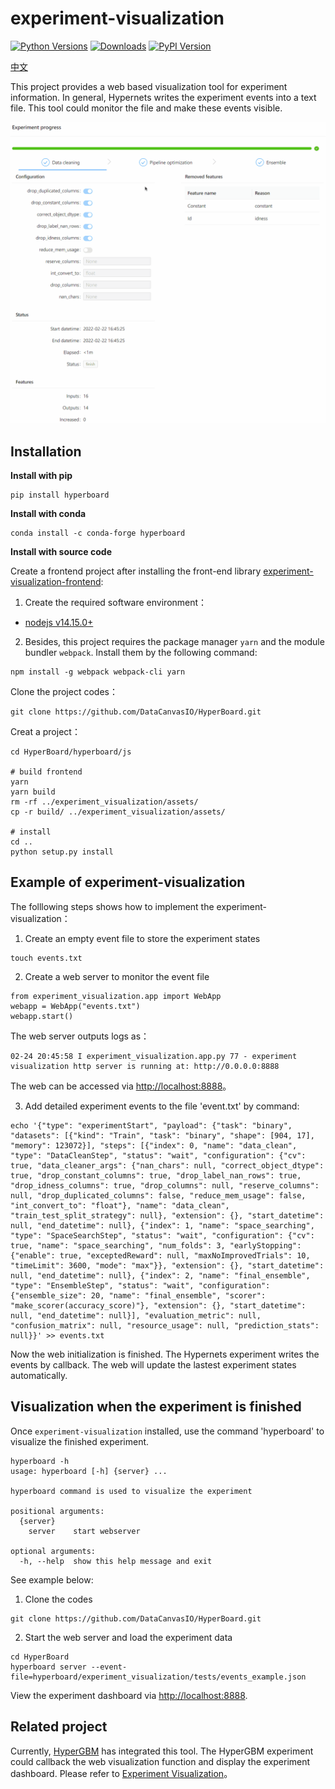 # experiment-visualization

[![Python Versions](https://img.shields.io/pypi/pyversions/experiment-visualization.svg)](https://pypi.org/project/experiment-visualization)
[![Downloads](https://pepy.tech/badge/experiment-visualization)](https://pepy.tech/project/experiment-visualization)
[![PyPI Version](https://img.shields.io/pypi/v/experiment-visualization.svg)](https://pypi.org/project/experiment-visualization)

[中文](README_zh_CN.md)

This project provides a web based visualization tool for experiment information. In general, Hypernets writes the experiment events into a text file. This tool could monitor the file and make these events visible.

![](../docs/images/experiment_process.gif)

## Installation

**Install with pip**
```shell
pip install hyperboard
```

**Install with conda**
```shell
conda install -c conda-forge hyperboard
```

**Install with source code**

Create a frontend project after installing the front-end library [experiment-visualization-frontend](../hyperboard-frontend):

1. Create the required software environment：

- [nodejs v14.15.0+](https://nodejs.org/en/)

2. Besides, this project requires the package manager ``yarn`` and the module bundler ``webpack``. Install them by the following command:

```
npm install -g webpack webpack-cli yarn
```

Clone the project codes：
```shell
git clone https://github.com/DataCanvasIO/HyperBoard.git
```

Creat a project：
```shell
cd HyperBoard/hyperboard/js

# build frontend
yarn
yarn build
rm -rf ../experiment_visualization/assets/
cp -r build/ ../experiment_visualization/assets/

# install 
cd ..
python setup.py install
```

## Example of experiment-visualization 

The folllowing steps shows how to implement the experiment-visualization：
1. Create an empty event file to store the experiment states
```shell
touch events.txt
```

2. Create a web server to monitor the event file
```
from experiment_visualization.app import WebApp
webapp = WebApp("events.txt")
webapp.start()
```
The web server outputs logs as：
```shell
02-24 20:45:58 I experiment_visualization.app.py 77 - experiment visualization http server is running at: http://0.0.0.0:8888
```
The web can be accessed via [http://localhost:8888](http://localhost:8888)。

3. Add detailed experiment events to the file 'event.txt' by command:

```shell
echo '{"type": "experimentStart", "payload": {"task": "binary", "datasets": [{"kind": "Train", "task": "binary", "shape": [904, 17], "memory": 123072}], "steps": [{"index": 0, "name": "data_clean", "type": "DataCleanStep", "status": "wait", "configuration": {"cv": true, "data_cleaner_args": {"nan_chars": null, "correct_object_dtype": true, "drop_constant_columns": true, "drop_label_nan_rows": true, "drop_idness_columns": true, "drop_columns": null, "reserve_columns": null, "drop_duplicated_columns": false, "reduce_mem_usage": false, "int_convert_to": "float"}, "name": "data_clean", "train_test_split_strategy": null}, "extension": {}, "start_datetime": null, "end_datetime": null}, {"index": 1, "name": "space_searching", "type": "SpaceSearchStep", "status": "wait", "configuration": {"cv": true, "name": "space_searching", "num_folds": 3, "earlyStopping": {"enable": true, "exceptedReward": null, "maxNoImprovedTrials": 10, "timeLimit": 3600, "mode": "max"}}, "extension": {}, "start_datetime": null, "end_datetime": null}, {"index": 2, "name": "final_ensemble", "type": "EnsembleStep", "status": "wait", "configuration": {"ensemble_size": 20, "name": "final_ensemble", "scorer": "make_scorer(accuracy_score)"}, "extension": {}, "start_datetime": null, "end_datetime": null}], "evaluation_metric": null, "confusion_matrix": null, "resource_usage": null, "prediction_stats": null}}' >> events.txt
```

Now the web initialization is finished. The Hypernets experiment writes the events by callback. The web will update the lastest experiment states automatically.

## Visualization when the experiment is finished 

Once `experiment-visualization` installed, use the command 'hyperboard' to visualize the finished experiment.

```shell
hyperboard -h
usage: hyperboard [-h] {server} ...

hyperboard command is used to visualize the experiment

positional arguments:
  {server}
    server    start webserver

optional arguments:
  -h, --help  show this help message and exit
```

 See example below:
1. Clone the codes
```shell
git clone https://github.com/DataCanvasIO/HyperBoard.git
```
2. Start the web server and load the experiment data
```shell
cd HyperBoard
hyperboard server --event-file=hyperboard/experiment_visualization/tests/events_example.json
```
View the experiment dashboard via [http://localhost:8888](http://localhost:8888).

## Related project

Currently, [HyperGBM](https://github.com/DataCanvasIO/HyperGBM) has integrated this tool. The HyperGBM experiment could callback the web visualization function and display the experiment dashboard. Please refer to [Experiment Visualization](https://hypergbm.readthedocs.io/en/latest/example_basic.html#experiment-visualization)。
